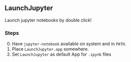 ## LaunchJupyter

Launch jupyter notebooks by double click!

### Steps
   0. Have `jupyter-notebook` available on system and in `PATH`.
   1. Place `LaunchJupyter.app` somewhere.
   2. Set `LaunchJupyter` as default App for `.ipynb` files

